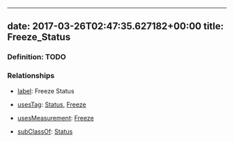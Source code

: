 
---
date: 2017-03-26T02:47:35.627182+00:00
title: Freeze_Status
---
### Definition: TODO

### Relationships

* [label](http://www.w3.org/2000/01/rdf-schema#label): Freeze Status

* [usesTag](https://brickschema.org/schema/1.0/BrickFrame#usesTag): [Status](https://brickschema.org/schema/1.0/BrickTag#Status), [Freeze](https://brickschema.org/schema/1.0/BrickTag#Freeze)

* [usesMeasurement](https://brickschema.org/schema/1.0/BrickFrame#usesMeasurement): [Freeze](https://brickschema.org/schema/1.0/Brick#Freeze)

* [subClassOf](http://www.w3.org/2000/01/rdf-schema#subClassOf): [Status](https://brickschema.org/schema/1.0/Brick#Status)
